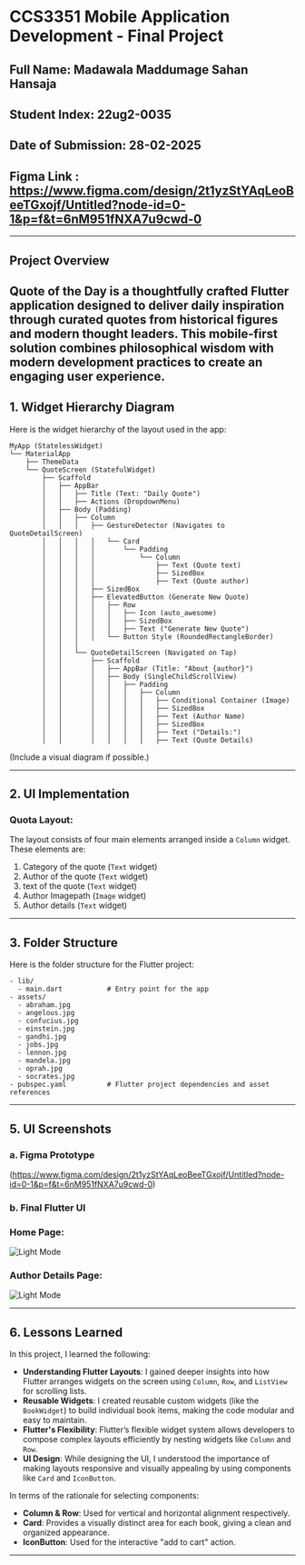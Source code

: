 # CCS3351 Mobile Application Development - Final Project

## Full Name: Madawala Maddumage Sahan Hansaja  

## Student Index: 22ug2-0035

## Date of Submission: 28-02-2025

## Figma Link : https://www.figma.com/design/2t1yzStYAqLeoBeeTGxojf/Untitled?node-id=0-1&p=f&t=6nM951fNXA7u9cwd-0

---

## Project Overview

**Quote of the Day** is a thoughtfully crafted Flutter application designed to deliver daily inspiration through curated quotes from historical figures and modern thought leaders. This mobile-first solution combines philosophical wisdom with modern development practices to create an engaging user experience.
---

## 1. Widget Hierarchy Diagram

Here is the widget hierarchy of the layout used in the app:

```plaintext
MyApp (StatelessWidget)
└── MaterialApp
    ├── ThemeData
    └── QuoteScreen (StatefulWidget)
        ├── Scaffold
        │   ├── AppBar
        │   │   ├── Title (Text: "Daily Quote")
        │   │   ├── Actions (DropdownMenu)
        │   ├── Body (Padding)
        │   │   ├── Column
        │   │   │   ├── GestureDetector (Navigates to QuoteDetailScreen)
        │   │   │   │   └── Card
        │   │   │   │       └── Padding
        │   │   │   │           └── Column
        │   │   │   │               ├── Text (Quote text)
        │   │   │   │               ├── SizedBox
        │   │   │   │               ├── Text (Quote author)
        │   │   │   ├── SizedBox
        │   │   │   ├── ElevatedButton (Generate New Quote)
        │   │   │   │   ├── Row
        │   │   │   │   │   ├── Icon (auto_awesome)
        │   │   │   │   │   ├── SizedBox
        │   │   │   │   │   ├── Text ("Generate New Quote")
        │   │   │   │   └── Button Style (RoundedRectangleBorder)
        │   │   │
        │   │   └── QuoteDetailScreen (Navigated on Tap)
        │   │       ├── Scaffold
        │   │       │   ├── AppBar (Title: "About {author}")
        │   │       │   ├── Body (SingleChildScrollView)
        │   │       │   │   ├── Padding
        │   │       │   │   │   ├── Column
        │   │       │   │   │   │   ├── Conditional Container (Image)
        │   │       │   │   │   │   ├── SizedBox
        │   │       │   │   │   │   ├── Text (Author Name)
        │   │       │   │   │   │   ├── SizedBox
        │   │       │   │   │   │   ├── Text ("Details:")
        │   │       │   │   │   │   ├── Text (Quote Details)

```

(Include a visual diagram if possible.)

---

## 2. UI Implementation

### Quota Layout:

The layout consists of four main elements arranged inside a `Column` widget. These elements are:

1. Category of the quote (`Text` widget)
2. Author of the quote (`Text` widget)
3. text of the quote (`Text` widget)
4. Author Imagepath (`Image` widget)
5. Author details (`Text` widget)

---

## 3. Folder Structure

Here is the folder structure for the Flutter project:

```plaintext
- lib/
  - main.dart           # Entry point for the app
- assets/
  - abraham.jpg
  - angelous.jpg
  - confucius.jpg
  - einstein.jpg
  - gandhi.jpg
  - jobs.jpg
  - lennon.jpg
  - mandela.jpg
  - oprah.jpg
  - socrates.jpg
- pubspec.yaml          # Flutter project dependencies and asset references
```

---



## 5. UI Screenshots

### a. Figma Prototype

(https://www.figma.com/design/2t1yzStYAqLeoBeeTGxojf/Untitled?node-id=0-1&p=f&t=6nM951fNXA7u9cwd-0)

### b. Final Flutter UI

### Home Page: 
![Light Mode](https://github.com/sahan026/images/blob/main/Screenshot%202025-02-24%20130808.png)

### Author Details Page: 
![Light Mode](https://github.com/sahan026/images/blob/main/Screenshot%202025-02-24%20130915.png)

---

## 6. Lessons Learned

In this project, I learned the following:

- **Understanding Flutter Layouts**: I gained deeper insights into how Flutter arranges widgets on the screen using `Column`, `Row`, and `ListView` for scrolling lists.
- **Reusable Widgets**: I created reusable custom widgets (like the `BookWidget`) to build individual book items, making the code modular and easy to maintain.
- **Flutter's Flexibility**: Flutter’s flexible widget system allows developers to compose complex layouts efficiently by nesting widgets like `Column` and `Row`.
- **UI Design**: While designing the UI, I understood the importance of making layouts responsive and visually appealing by using components like `Card` and `IconButton`.

In terms of the rationale for selecting components:

- **Column & Row**: Used for vertical and horizontal alignment respectively.
- **Card**: Provides a visually distinct area for each book, giving a clean and organized appearance.
- **IconButton**: Used for the interactive "add to cart" action.

---
